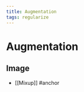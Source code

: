 ```yaml
---
title: Augmentation
tags: regularize
---
```


# Augmentation

## Image
- [[Mixup]]
#anchor





















































































